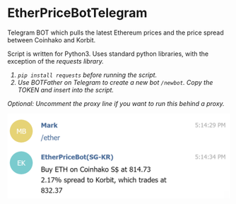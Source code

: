 # EtherPriceBotTelegram
Telegram BOT which pulls the latest Ethereum prices and the price spread between Coinhako and Korbit.

Script is written for Python3.
Uses standard python libraries, with the exception of the <i>requests<i> library.

1) ```pip install requests``` before running the script.
2) Use BOTFather on Telegram to create a new bot ```/newbot```. Copy the TOKEN and insert into the script.

Optional: Uncomment the proxy line if you want to run this behind a proxy.


![alt text](https://github.com/markbala/EtherPriceBotTelegram/blob/master/screenshotTelegram.PNG)
